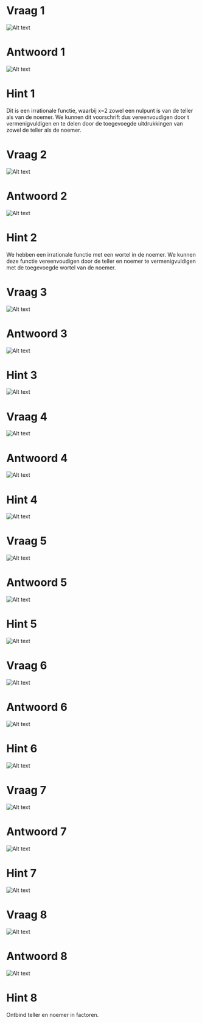 # Vraag 1

![Alt text](img/image.png)

# Antwoord 1

![Alt text](img/image-1.png)

# Hint 1

Dit is een irrationale functie, waarbij x=2 zowel een nulpunt is van de teller als van de noemer. We kunnen dit voorschrift dus vereenvoudigen door t vermenigvuldigen en te delen door de toegevoegde uitdrukkingen van zowel de teller als de noemer.

# Vraag 2

![Alt text](img/image-2.png)

# Antwoord 2

![Alt text](img/image-3.png)

# Hint 2

We hebben een irrationale functie met een wortel in de noemer. We kunnen deze functie vereenvoudigen door de teller en noemer te vermenigvuldigen met de toegevoegde wortel van de noemer.

# Vraag 3

![Alt text](img/image-4.png)

# Antwoord 3

![Alt text](img/image-5.png)

# Hint 3

![Alt text](img/image-6.png)

# Vraag 4

![Alt text](img/image-7.png)

# Antwoord 4

![Alt text](img/image-8.png)

# Hint 4

![Alt text](img/image-9.png)

# Vraag 5

![Alt text](img/image-10.png)

# Antwoord 5

![Alt text](img/image-11.png)

# Hint 5

![Alt text](img/image-12.png)

# Vraag 6

![Alt text](img/image-13.png)

# Antwoord 6

![Alt text](img/image-14.png)

# Hint 6

![Alt text](img/image-15.png)

# Vraag 7

![Alt text](img/image-16.png)

# Antwoord 7

![Alt text](img/image-17.png)

# Hint 7

![Alt text](img/image-18.png)

# Vraag 8

![Alt text](img/image-19.png)

# Antwoord 8

![Alt text](img/image-20.png)

# Hint 8

Ontbind teller en noemer in factoren.
